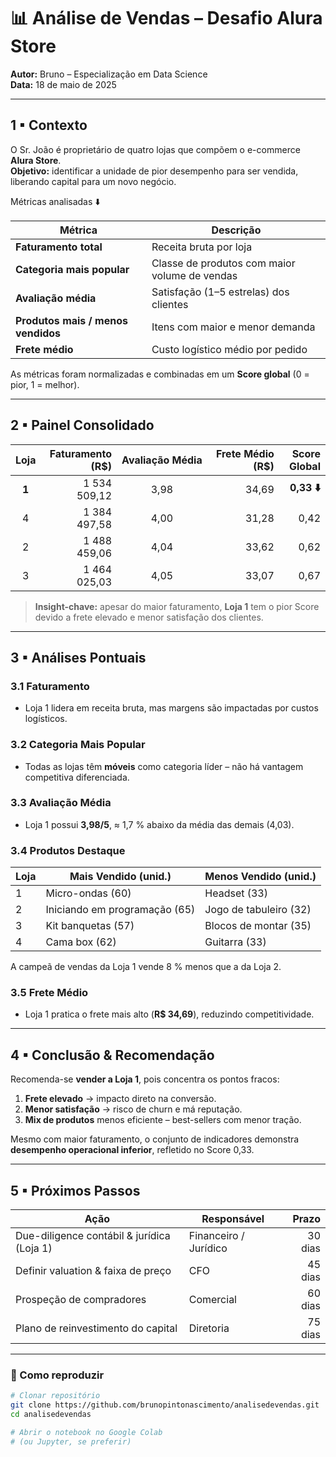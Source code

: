 # 📊 Análise de Vendas – Desafio **Alura Store**

**Autor:** Bruno – Especialização em Data Science  
**Data:** 18 de maio de 2025  

---

## 1 ▪ Contexto

O Sr. João é proprietário de quatro lojas que compõem o e-commerce **Alura Store**.  
**Objetivo:** identificar a unidade de pior desempenho para ser vendida, liberando capital para um novo negócio.

Métricas analisadas ⬇️  

| Métrica | Descrição |
|---------|-----------|
| **Faturamento total** | Receita bruta por loja |
| **Categoria mais popular** | Classe de produtos com maior volume de vendas |
| **Avaliação média** | Satisfação (1–5 estrelas) dos clientes |
| **Produtos mais / menos vendidos** | Itens com maior e menor demanda |
| **Frete médio** | Custo logístico médio por pedido |

As métricas foram normalizadas e combinadas em um **Score global** (0 = pior, 1 = melhor).

---

## 2 ▪ Painel Consolidado

| Loja | Faturamento (R$) | Avaliação&nbsp;Média | Frete&nbsp;Médio (R$) | Score Global |
|:---:|---------------:|:-----------------:|---------------:|-----------:|
| **1** | 1 534 509,12 | 3,98 | 34,69 | **0,33 ⬇️** |
| 4 | 1 384 497,58 | 4,00 | 31,28 | 0,42 |
| 2 | 1 488 459,06 | 4,04 | 33,62 | 0,62 |
| 3 | 1 464 025,03 | 4,05 | 33,07 | 0,67 |

> **Insight-chave:** apesar do maior faturamento, **Loja 1** tem o pior Score devido a frete elevado e menor satisfação dos clientes.

---

## 3 ▪ Análises Pontuais

### 3.1 Faturamento
* Loja 1 lidera em receita bruta, mas margens são impactadas por custos logísticos.

### 3.2 Categoria Mais Popular
* Todas as lojas têm **móveis** como categoria líder – não há vantagem competitiva diferenciada.

### 3.3 Avaliação Média
* Loja 1 possui **3,98/5**, ≈ 1,7 % abaixo da média das demais (4,03).

### 3.4 Produtos Destaque

| Loja | Mais Vendido (unid.) | Menos Vendido (unid.) |
|------|----------------------|-----------------------|
| 1 | Micro-ondas (60) | Headset (33) |
| 2 | Iniciando em programação (65) | Jogo de tabuleiro (32) |
| 3 | Kit banquetas (57) | Blocos de montar (35) |
| 4 | Cama box (62) | Guitarra (33) |

A campeã de vendas da Loja 1 vende 8 % menos que a da Loja 2.

### 3.5 Frete Médio
* Loja 1 pratica o frete mais alto (**R$ 34,69**), reduzindo competitividade.

---

## 4 ▪ Conclusão & Recomendação

Recomenda-se **vender a Loja 1**, pois concentra os pontos fracos:

1. **Frete elevado** → impacto direto na conversão.  
2. **Menor satisfação** → risco de churn e má reputação.  
3. **Mix de produtos** menos eficiente – best-sellers com menor tração.

Mesmo com maior faturamento, o conjunto de indicadores demonstra **desempenho operacional inferior**, refletido no Score 0,33.

---

## 5 ▪ Próximos Passos

| Ação | Responsável | Prazo |
|------|-------------|------:|
| Due-diligence contábil & jurídica (Loja 1) | Financeiro / Jurídico | 30 dias |
| Definir valuation & faixa de preço | CFO | 45 dias |
| Prospeção de compradores | Comercial | 60 dias |
| Plano de reinvestimento do capital | Diretoria | 75 dias |

---

### 🚀 Como reproduzir

```bash
# Clonar repositório
git clone https://github.com/brunopintonascimento/analisedevendas.git
cd analisedevendas

# Abrir o notebook no Google Colab
# (ou Jupyter, se preferir)
